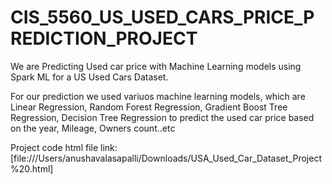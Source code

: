 # CIS_5560_US_USED_CARS_PRICE_PREDICTION_PROJECT

We are Predicting Used car price with Machine Learning models using Spark ML for a US Used Cars Dataset.

For our prediction we used variuos machine learning models, which are Linear Regression, Random Forest Regression, Gradient Boost Tree Regression, Decision Tree Regression to predict the used car price based on the year, Mileage, Owners count..etc


Project code html file link: [file:///Users/anushavalasapalli/Downloads/USA_Used_Car_Dataset_Project%20.html]
